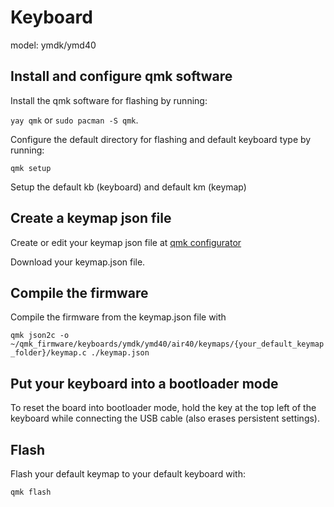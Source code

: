 # Keyboard
model: ymdk/ymd40

## Install and configure qmk software

Install the qmk software for flashing by running: 

`yay qmk` or `sudo pacman -S qmk`.

Configure the default directory for flashing and default keyboard type by running:

`qmk setup`

Setup the default kb (keyboard) and default km (keymap)

## Create a keymap json file

Create or edit your keymap json file at [qmk configurator](https://config.qmk.fm/#/ymdk/ymd40/air40/LAYOUT_ortho_4x12_1x2uC)

Download your keymap.json file.

## Compile the firmware

Compile the firmware from the keymap.json file with

`qmk json2c -o ~/qmk_firmware/keyboards/ymdk/ymd40/air40/keymaps/{your_default_keymap_folder}/keymap.c ./keymap.json`

## Put your keyboard into a bootloader mode

To reset the board into bootloader mode, hold the key at the top left of the keyboard while connecting the USB cable (also erases persistent settings).

## Flash

Flash your default keymap to your default keyboard with:

`qmk flash`

